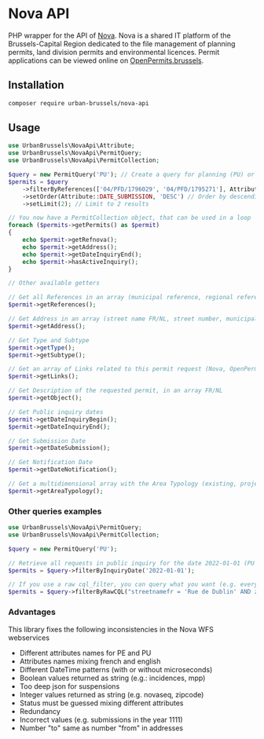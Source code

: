 # Nova API

PHP wrapper for the API of [Nova](https://bric.brussels/en/our-solutions/business-solutions/nova-1?set_language=en).
Nova is a shared IT platform of the Brussels-Capital Region dedicated to the file management of planning permits, land
division permits and environmental licences. Permit applications can be viewed online on [OpenPermits.brussels](https://openpermits.brussels/).

## Installation

```sh
composer require urban-brussels/nova-api
```

## Usage

```php 
use UrbanBrussels\NovaApi\Attribute;
use UrbanBrussels\NovaApi\PermitQuery;
use UrbanBrussels\NovaApi\PermitCollection;

$query = new PermitQuery('PU'); // Create a query for planning (PU) or environmental (PE) licences
$permits = $query
    ->filterByReferences(['04/PFD/1796029', '04/PFD/1795271'], Attribute::REFERENCE_NOVA) // Filter by Nova References
    ->setOrder(Attribute::DATE_SUBMISSION, 'DESC') // Order by descending submission date
    ->setLimit(2); // Limit to 2 results

// You now have a PermitCollection object, that can be used in a loop
foreach ($permits->getPermits() as $permit) 
{
    echo $permit->getRefnova();
    echo $permit->getAddress();
    echo $permit->getDateInquiryEnd();
    echo $permit->hasActiveInquiry();
}

// Other available getters

// Get all References in an array (municipal reference, regional reference, uuid, etc)
$permit->getReferences();

// Get Address in an array (street name FR/NL, street number, municipality FR/NL, zipcode)
$permit->getAddress();

// Get Type and Subtype
$permit->getType();
$permit->getSubtype();

// Get an array of Links related to this permit request (Nova, OpenPermits, Nova API)
$permit->getLinks();

// Get Description of the requested permit, in an array FR/NL
$permit->getObject();

// Get Public inquiry dates
$permit->getDateInquiryBegin();
$permit->getDateInquiryEnd();

// Get Submission Date
$permit->getDateSubmission();

// Get Notification Date
$permit->getDateNotification();

// Get a multidimensional array with the Area Typology (existing, projected, authorized areas for each type)
$permit->getAreaTypology();

```

### Other queries examples

```php 
use UrbanBrussels\NovaApi\PermitQuery;
use UrbanBrussels\NovaApi\PermitCollection;

$query = new PermitQuery('PU');

// Retrieve all requests in public inquiry for the date 2022-01-01 (PU for planning requests, PE for environmental requests)
$permits = $query->filterByInquiryDate('2022-01-01');

// If you use a raw cql_filter, you can query what you want (e.g. every permit request for a given Street + Zipcode)    
$permits = $query->filterByRawCQL("streetnamefr = 'Rue de Dublin' AND zipcode='1050'" )->getResults()->all();
```
### Advantages    
This library fixes the following inconsistencies in the Nova WFS webservices
- Different attributes names for PE and PU
- Attributes names mixing french and english
- Different DateTime patterns (with or without microseconds)
- Boolean values returned as string (e.g.: incidences, mpp)
- Too deep json for suspensions
- Integer values returned as string (e.g. novaseq, zipcode)
- Status must be guessed mixing different attributes
- Redundancy
- Incorrect values (e.g. submissions in the year 1111)
- Number "to" same as number "from" in addresses